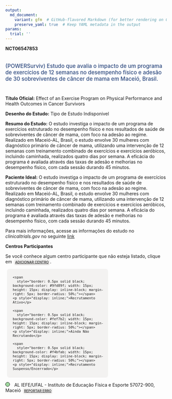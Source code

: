 ```yaml
---
output: 
  md_document:
    variant: gfm  # GitHub-flavored Markdown (for better rendering on GitHub)
    preserve_yaml: true  # Keep YAML metadata in the output
params:
  trial: ''
---
```


**NCT06547853**

<div style="padding: 5px 5px 5px 0px; font-size: 1.20em; font-weight: 500; color: #2E4A7F; text-align: left; margin-bottom: 20px">

(POWERSurviv) Estudo que avalia o impacto de um programa de exercícios
de 12 semanas no desempenho físico e adesão de 30 sobreviventes de
câncer de mama em Maceió, Brasil.

</div>

**Título Oficial:** Effect of an Exercise Program on Physical
Performance and Health Outcomes in Cancer Survivors

**Desenho do Estudo:** Tipo de Estudo Indisponivel

**Resumo do Estudo:** O estudo investiga o impacto de um programa de
exercícios estruturado no desempenho físico e nos resultados de saúde de
sobreviventes de câncer de mama, com foco na adesão ao regime. Realizado
em Maceió-AL, Brasil, o estudo envolve 30 mulheres com diagnóstico
primário de câncer de mama, utilizando uma intervenção de 12 semanas com
treinamento combinado de exercícios e exercícios aeróbicos, incluindo
caminhada, realizados quatro dias por semana. A eficácia do programa é
avaliada através das taxas de adesão e melhorias no desempenho físico,
com cada sessão durando 45 minutos.

**Paciente Ideal:** O estudo investiga o impacto de um programa de
exercícios estruturado no desempenho físico e nos resultados de saúde de
sobreviventes de câncer de mama, com foco na adesão ao regime. Realizado
em Maceió-AL, Brasil, o estudo envolve 30 mulheres com diagnóstico
primário de câncer de mama, utilizando uma intervenção de 12 semanas com
treinamento combinado de exercícios e exercícios aeróbicos, incluindo
caminhada, realizados quatro dias por semana. A eficácia do programa é
avaliada através das taxas de adesão e melhorias no desempenho físico,
com cada sessão durando 45 minutos.

Para mais informações, acesse as informações do estudo no
*clinicaltrials.gov* no seguinte
[link](https://clinicaltrials.gov/ct2/show/NCT06547853)

**Centros Participantes**

Se você conhece algum centro participante que não esteja listado, clique
em
<span style="color: #2E4A7F; margin-left: 2px; padding: 4px; background-color: #f3f2f1; border-radius: 8px; font-weight: 500; font-size: 0.75em"><a
href="https://flazar.shinyapps.io/formsapp?study_nct_id=NCT06547853&amp;location_id=N%2FA&amp;location_full_name=N%2FA&amp;form_type=Adicionar%20Centro"
target="_blank">ADICIONAR CENTRO</a></span>.

<div style="margin-bottom: 8px; margin-left: 5px; padding: 8px; max-width: 300px; background-color: #f3f2f1; border-radius: 8px; font-size: 0.9em">

<div style="margin-left: 10px;">

    <span 
      style="border: 0.5px solid black; background-color: #9fd89f; width: 15px; height: 15px; display: inline-block; margin-right: 5px; border-radius: 50%;"></span>
    <p style="display: inline;">Recrutamento Ativo</p>

</div>

<div style="margin-left: 10px;">

    <span 
      style="border: 0.5px solid black; background-color: #fef7b2; width: 15px; height: 15px; display: inline-block; margin-right: 5px; border-radius: 50%;"></span>
    <p style="display: inline;">Ainda Não Recrutando</p>

</div>

<div style="margin-left: 10px;">

    <span 
      style="border: 0.5px solid black; background-color: #f4bfab; width: 15px; height: 15px; display: inline-block; margin-right: 5px; border-radius: 50%;"></span>
    <p style="display: inline;">Recrutamento Suspenso/Encerrado</p>

</div>

</div>

<span style="border: 0.5px solid black; display: inline-block; width: 12px; height: 12px; border-radius: 50%; margin-right: 10px; padding-bottom: 0px; background-color: #9fd89f;"></span>
AL IEFE/UFAL - Instituto de Educação Física e Esporte 57072-900, Maceió
<span style="color: #2E4A7F; margin-left: 2px; padding: 4px; background-color: #f3f2f1; border-radius: 8px; font-weight: 500; font-size: 0.75em"><a
href="https://flazar.shinyapps.io/formsapp?study_nct_id=NCT06547853&amp;location_id=FEDERALUNIVERSITYOFALAGOASINSTITUTEOFPHYSICALEDUCATIONANDSPORTSALAGOASMACEIOBRAZIL&amp;location_full_name=IEFE%2FUFAL%20-%20Instituto%20de%20Educa%C3%A7%C3%A3o%20F%C3%ADsica%20e%20Esporte%2C%2057072-900%2C%20Macei%C3%B3&amp;form_type=Reportar%20Erro"
target="_blank">REPORTAR ERRO</a></span>
